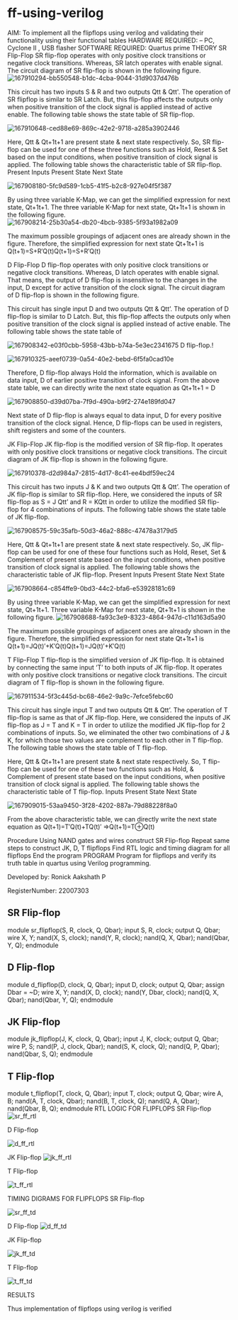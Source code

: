# ff-using-verilog
AIM: To implement all the flipflops using verilog and validating their functionality using their functional tables
HARDWARE REQUIRED: – PC, Cyclone II , USB flasher
SOFTWARE REQUIRED: Quartus prime
THEORY
SR Flip-Flop SR flip-flop operates with only positive clock transitions or negative clock transitions. Whereas, SR latch operates with enable signal. The circuit diagram of SR flip-flop is shown in the following figure.
![167910294-bb550548-b1dc-4cba-9044-31d9037d476b](https://user-images.githubusercontent.com/119389971/214277578-575f8b1d-dcad-4efa-b051-3b003971b116.png)



This circuit has two inputs S & R and two outputs Qtt & Qtt'.  The operation of SR flipflop is similar to SR Latch. But, this flip-flop affects the outputs only when positive transition of the clock signal is applied instead of active enable. The following table shows the state table of SR flip-flop.


![167910648-ced88e69-869c-42e2-9718-a285a3902446](https://user-images.githubusercontent.com/119389971/214277602-23f12b24-8797-4bd1-bdcb-fc98a69b1c71.png)



Here, Qtt & Qt+1t+1 are present state & next state respectively. So, SR flip-flop can be used for one of these three functions such as Hold, Reset & Set based on the input conditions, when positive transition of clock signal is applied. The following table shows the characteristic table of SR flip-flop. Present Inputs Present State Next State

![167908180-5fc9d589-1cb5-41f5-b2c8-927e04f5f387](https://user-images.githubusercontent.com/119389971/214277656-8902936c-6e90-45e9-9e8a-ecf9991cd9f0.png)


By using three variable K-Map, we can get the simplified expression for next state, Qt+1t+1. The three variable K-Map for next state, Qt+1t+1 is shown in the following figure.
![167908214-25b30a54-db20-4bcb-9385-5f93a1982a09](https://user-images.githubusercontent.com/119389971/214277684-3b70971c-8fa6-4a1e-9fee-41c1365c5b86.png)



The maximum possible groupings of adjacent ones are already shown in the figure. Therefore, the simplified expression for next state Qt+1t+1 is Q(t+1)=S+R′Q(t)Q(t+1)=S+R′Q(t)

D Flip-Flop
D flip-flop operates with only positive clock transitions or negative clock transitions. Whereas, D latch operates with enable signal. That means, the output of D flip-flop is insensitive to the changes in the input, D except for active transition of the clock signal. The circuit diagram of D flip-flop is shown in the following figure.

This circuit has single input D and two outputs Qtt & Qtt’. The operation of D flip-flop is similar to D Latch. But, this flip-flop affects the outputs only when positive transition of the clock signal is applied instead of active enable. The following table shows the state table of


![167908342-e03f0cbb-5958-43bb-b74a-5e3ec2341675](https://user-images.githubusercontent.com/119389971/214277966-05539971-cd75-4715-8ba3-11971b8acc8e.png)
D flip-flop.!


![167910325-aeef0739-0a54-40e2-bebd-6f5fa0cad10e](https://user-images.githubusercontent.com/119389971/214280405-94df33f7-0f08-4a46-9e86-17a34eeb4df2.png)

Therefore, D flip-flop always Hold the information, which is available on data input, D of earlier positive transition of clock signal. From the above state table, we can directly write the next state equation as Qt+1t+1 = D

![167908850-d39d07ba-7f9d-490a-b9f2-274e189fd047](https://user-images.githubusercontent.com/119389971/214278099-b635fc22-83b8-42f4-b518-177cb173ad88.png)


Next state of D flip-flop is always equal to data input, D for every positive transition of the clock signal. Hence, D flip-flops can be used in registers, shift registers and some of the counters.

JK Flip-Flop
JK flip-flop is the modified version of SR flip-flop. It operates with only positive clock transitions or negative clock transitions. The circuit diagram of JK flip-flop is shown in the following figure. 


![167910378-d2d984a7-2815-4d17-8c41-ee4bdf59ec24](https://user-images.githubusercontent.com/119389971/214278169-d2f33922-88f7-44e5-8a49-9f2ad61bfdcb.png)

This circuit has two inputs J & K and two outputs Qtt & Qtt’. The operation of JK flip-flop is similar to SR flip-flop. Here, we considered the inputs of SR flip-flop as S = J Qtt’ and R = KQtt in order to utilize the modified SR flip-flop for 4 combinations of inputs. The following table shows the state table of JK flip-flop.

![167908575-59c35afb-50d3-46a2-888c-47478a3179d5](https://user-images.githubusercontent.com/119389971/214278201-60b9361d-2ed0-47c1-893d-d1c0fba70d6b.png)


Here, Qtt & Qt+1t+1 are present state & next state respectively. So, JK flip-flop can be used for one of these four functions such as Hold, Reset, Set & Complement of present state based on the input conditions, when positive transition of clock signal is applied. The following table shows the characteristic table of JK flip-flop. Present Inputs Present State Next State

![167908664-c854ffe9-0bd3-44c2-bfa6-e53928181c69](https://user-images.githubusercontent.com/119389971/214278374-0d1df6eb-e90f-4fe3-be4e-4b886d3ecfe8.png)


By using three variable K-Map, we can get the simplified expression for next state, Qt+1t+1. Three variable K-Map for next state, Qt+1t+1 is shown in the following figure.
![167908688-fa93c3e9-8323-4864-947d-c11d163d5a90](https://user-images.githubusercontent.com/119389971/214278404-be20d188-992c-4758-a043-9fda4f8c2cbe.png)



The maximum possible groupings of adjacent ones are already shown in the figure. Therefore, the simplified expression for next state Qt+1t+1 is Q(t+1)=JQ(t)′+K′Q(t)Q(t+1)=JQ(t)′+K′Q(t)

T Flip-Flop
T flip-flop is the simplified version of JK flip-flop. It is obtained by connecting the same input ‘T’ to both inputs of JK flip-flop. It operates with only positive clock transitions or negative clock transitions. The circuit diagram of T flip-flop is shown in the following figure.


![167911534-5f3c445d-bc68-46e2-9a9c-7efce5febc60](https://user-images.githubusercontent.com/119389971/214278430-f8311c1e-61a8-480f-a548-491125418be6.png)

This circuit has single input T and two outputs Qtt & Qtt’. The operation of T flip-flop is same as that of JK flip-flop. Here, we considered the inputs of JK flip-flop as J = T and K = T in order to utilize the modified JK flip-flop for 2 combinations of inputs. So, we eliminated the other two combinations of J & K, for which those two values are complement to each other in T flip-flop. The following table shows the state table of T flip-flop.

Here, Qtt & Qt+1t+1 are present state & next state respectively. So, T flip-flop can be used for one of these two functions such as Hold, & Complement of present state based on the input conditions, when positive transition of clock signal is applied. The following table shows the characteristic table of T flip-flop. Inputs Present State Next State


![167909015-53aa9450-3f28-4202-887a-79d88228f8a0](https://user-images.githubusercontent.com/119389971/214278464-a0de2dc5-dde1-434b-8f6c-d32a0d0d3ab0.png)

From the above characteristic table, we can directly write the next state equation as Q(t+1)=T′Q(t)+TQ(t)′ ⇒Q(t+1)=T⊕Q(t)

Procedure
Using NAND gates and wires construct SR Flip-flop
Repeat same steps to construct JK, D, T flipflops
Find RTL logic and timing diagram for all flipflops
End the program
PROGRAM
Program for flipflops and verify its truth table in quartus using Verilog programming.

Developed by: Ronick Aakshath P

RegisterNumber: 22007303

## SR Flip-flop
module sr_flipflop(S, R, clock, Q, Qbar);
input S, R, clock;
output Q, Qbar;
wire X, Y;
nand(X, S, clock);
nand(Y, R, clock);
nand(Q, X, Qbar);
nand(Qbar, Y, Q);
endmodule
## D Flip-flop
module d_flipflop(D, clock, Q, Qbar);
input D, clock;
output Q, Qbar;
assign Dbar = ~D;
wire X, Y;
nand(X, D, clock);
nand(Y, Dbar, clock);
nand(Q, X, Qbar);
nand(Qbar, Y, Q);
endmodule
## JK Flip-flop
module jk_flipflop(J, K, clock, Q, Qbar);
input J, K, clock;
output Q, Qbar;
wire P, S;
nand(P, J, clock, Qbar);
nand(S, K, clock, Q);
nand(Q, P, Qbar);
nand(Qbar, S, Q);
endmodule
## T Flip-flop
module t_flipflop(T, clock, Q, Qbar);
input T, clock;
output Q, Qbar;
wire A, B;
nand(A, T, clock, Qbar);
nand(B, T, clock, Q);
nand(Q, A, Qbar);
nand(Qbar, B, Q);
endmodule
RTL LOGIC FOR FLIPFLOPS
SR Flip-flop
![sr_ff_rtl](https://user-images.githubusercontent.com/119389971/214278527-bc63ff9c-d5e1-480a-a079-2826a1030b8a.png)



D Flip-flop

![d_ff_rtl](https://user-images.githubusercontent.com/119389971/214278588-b772ba10-4602-4cb8-af84-ff333bdfb142.png)


JK Flip-flop
![jk_ff_rtl](https://user-images.githubusercontent.com/119389971/214278600-f24f454d-cf23-402d-aafe-d284325b17fe.png)



T Flip-flop

![t_ff_rtl](https://user-images.githubusercontent.com/119389971/214278618-e05ec754-8ff3-454e-9919-a51f5de3466a.png)


TIMING DIGRAMS FOR FLIPFLOPS
SR Flip-flop

![sr_ff_td](https://user-images.githubusercontent.com/119389971/214278653-27c75245-2340-4a29-91cf-c1b80b013236.png)

D Flip-flop
![d_ff_td](https://user-images.githubusercontent.com/119389971/214278681-23a16629-ca1e-47c3-b935-b51da7c79114.png)



JK Flip-flop


![jk_ff_td](https://user-images.githubusercontent.com/119389971/214278718-e6165c39-46af-4ab1-9f06-365e7449c532.png)

T Flip-flop

![t_ff_td](https://user-images.githubusercontent.com/119389971/214278749-3df16c47-4d62-47d8-b822-7c2347950c05.png)



RESULTS

Thus implementation of flipflops using verilog is verified
